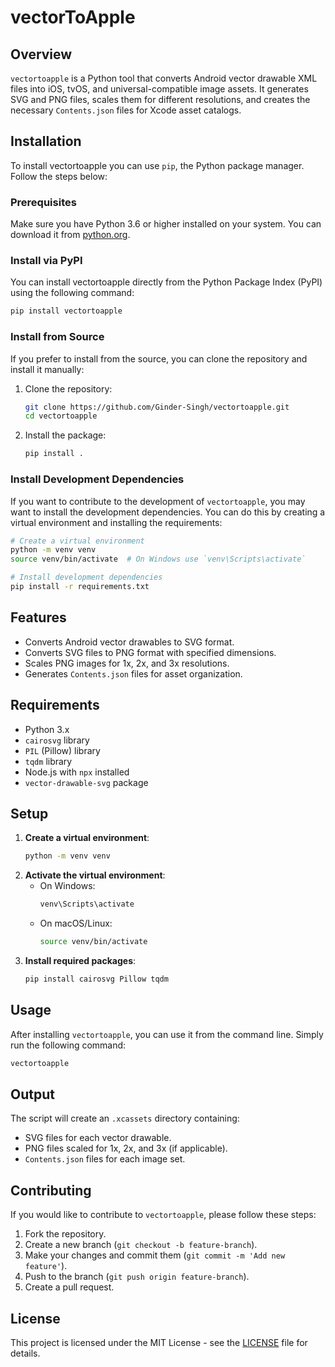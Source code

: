 # vectorToApple

## Overview
`vectortoapple` is a Python tool that converts Android vector drawable XML files into iOS, tvOS, and universal-compatible image assets. It generates SVG and PNG files, scales them for different resolutions, and creates the necessary `Contents.json` files for Xcode asset catalogs.

## Installation

To install vectortoapple you can use `pip`, the Python package manager. Follow the steps below:

### Prerequisites

Make sure you have Python 3.6 or higher installed on your system. You can download it from [python.org](https://www.python.org/downloads/).

### Install via PyPI

You can install vectortoapple directly from the Python Package Index (PyPI) using the following command:

```bash
pip install vectortoapple
```

### Install from Source

If you prefer to install from the source, you can clone the repository and install it manually:

1. Clone the repository:
   ```bash
   git clone https://github.com/Ginder-Singh/vectortoapple.git
   cd vectortoapple
   ```

2. Install the package:
   ```bash
   pip install .
   ```

### Install Development Dependencies

If you want to contribute to the development of `vectortoapple`, you may want to install the development dependencies. You can do this by creating a virtual environment and installing the requirements:

```bash
# Create a virtual environment
python -m venv venv
source venv/bin/activate  # On Windows use `venv\Scripts\activate`

# Install development dependencies
pip install -r requirements.txt
```

## Features
- Converts Android vector drawables to SVG format.
- Converts SVG files to PNG format with specified dimensions.
- Scales PNG images for 1x, 2x, and 3x resolutions.
- Generates `Contents.json` files for asset organization.

## Requirements
- Python 3.x
- `cairosvg` library
- `PIL` (Pillow) library
- `tqdm` library
- Node.js with `npx` installed
- `vector-drawable-svg` package

## Setup
1. **Create a virtual environment**:
   ```bash
   python -m venv venv
   ```
2. **Activate the virtual environment**:
   - On Windows:
     ```bash
     venv\Scripts\activate
     ```
   - On macOS/Linux:
     ```bash
     source venv/bin/activate
     ```
3. **Install required packages**:
   ```bash
   pip install cairosvg Pillow tqdm
   ```

## Usage

After installing `vectortoapple`, you can use it from the command line. Simply run the following command:

```bash
vectortoapple
```

## Output
The script will create an `.xcassets` directory containing:
- SVG files for each vector drawable.
- PNG files scaled for 1x, 2x, and 3x (if applicable).
- `Contents.json` files for each image set.

## Contributing

If you would like to contribute to `vectortoapple`, please follow these steps:

1. Fork the repository.
2. Create a new branch (`git checkout -b feature-branch`).
3. Make your changes and commit them (`git commit -m 'Add new feature'`).
4. Push to the branch (`git push origin feature-branch`).
5. Create a pull request.

## License

This project is licensed under the MIT License - see the [LICENSE](LICENSE) file for details.